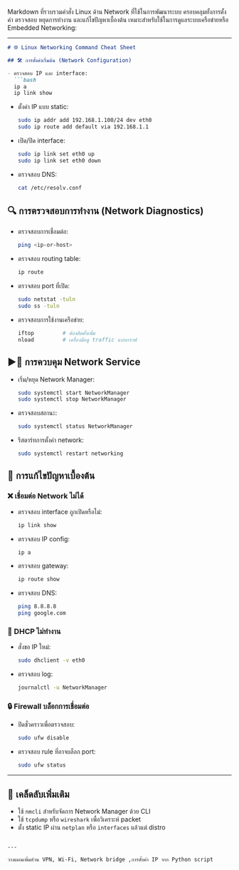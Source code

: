 Markdown ที่รวบรวมคำสั่ง Linux ด้าน Network ที่ใช้ในการพัฒนาระบบ ครอบคลุมทั้งการตั้งค่า ตรวจสอบ หยุดการทำงาน และแก้ไขปัญหาเบื้องต้น เหมาะสำหรับใช้ในการดูแลระบบเครือข่ายหรือ Embedded Networking:

---

```markdown
# 🌐 Linux Networking Command Cheat Sheet

## 🛠️ การตั้งค่าเริ่มต้น (Network Configuration)

- ตรวจสอบ IP และ interface:
  ```bash
  ip a
  ip link show
  ```

- ตั้งค่า IP แบบ static:
  ```bash
  sudo ip addr add 192.168.1.100/24 dev eth0
  sudo ip route add default via 192.168.1.1
  ```

- เปิด/ปิด interface:
  ```bash
  sudo ip link set eth0 up
  sudo ip link set eth0 down
  ```

- ตรวจสอบ DNS:
  ```bash
  cat /etc/resolv.conf
  ```

## 🔍 การตรวจสอบการทำงาน (Network Diagnostics)

- ตรวจสอบการเชื่อมต่อ:
  ```bash
  ping <ip-or-host>
  ```

- ตรวจสอบ routing table:
  ```bash
  ip route
  ```

- ตรวจสอบ port ที่เปิด:
  ```bash
  sudo netstat -tuln
  sudo ss -tuln
  ```

- ตรวจสอบการใช้งานเครือข่าย:
  ```bash
  iftop         # ต้องติดตั้งเพิ่ม
  nload         # เครื่องมือดู traffic แบบกราฟ
  ```

## ▶️🛑 การควบคุม Network Service

- เริ่ม/หยุด Network Manager:
  ```bash
  sudo systemctl start NetworkManager
  sudo systemctl stop NetworkManager
  ```

- ตรวจสอบสถานะ:
  ```bash
  sudo systemctl status NetworkManager
  ```

- รีสตาร์ทการตั้งค่า network:
  ```bash
  sudo systemctl restart networking
  ```

## 🧯 การแก้ไขปัญหาเบื้องต้น

### ❌ เชื่อมต่อ Network ไม่ได้

- ตรวจสอบ interface ถูกเปิดหรือไม่:
  ```bash
  ip link show
  ```

- ตรวจสอบ IP config:
  ```bash
  ip a
  ```

- ตรวจสอบ gateway:
  ```bash
  ip route show
  ```

- ตรวจสอบ DNS:
  ```bash
  ping 8.8.8.8
  ping google.com
  ```

### 🔌 DHCP ไม่ทำงาน

- สั่งขอ IP ใหม่:
  ```bash
  sudo dhclient -v eth0
  ```

- ตรวจสอบ log:
  ```bash
  journalctl -u NetworkManager
  ```

### 🔒 Firewall บล็อกการเชื่อมต่อ

- ปิดชั่วคราวเพื่อตรวจสอบ:
  ```bash
  sudo ufw disable
  ```

- ตรวจสอบ rule ที่อาจบล็อก port:
  ```bash
  sudo ufw status
  ```

---

## 📌 เคล็ดลับเพิ่มเติม

- ใช้ `nmcli` สำหรับจัดการ Network Manager ด้วย CLI  
- ใช้ `tcpdump` หรือ `wireshark` เพื่อวิเคราะห์ packet  
- ตั้ง static IP ผ่าน `netplan` หรือ `interfaces` แล้วแต่ distro

```

---

วางแผนเพิ่มส่วน VPN, Wi-Fi, Network bridge ,การตั้งค่า IP จาก Python script 